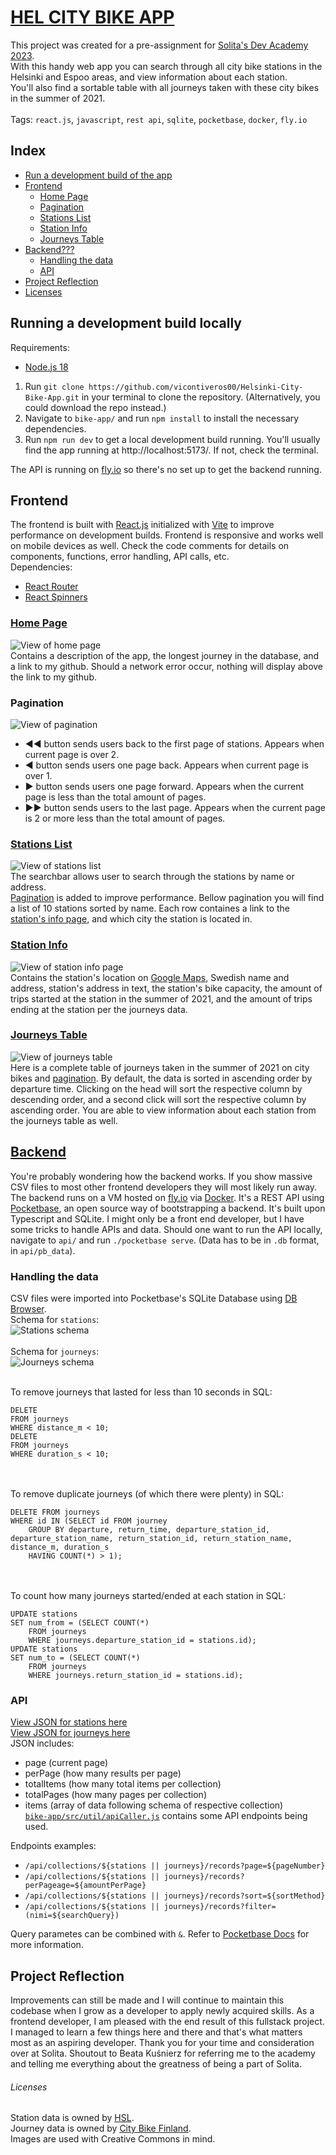 # [HEL CITY BIKE APP](https://helbikeapp.surge.sh/)

This project was created for a pre-assignment for [Solita's Dev Academy 2023](https://github.com/solita/dev-academy-2023-exercise).<br>
With this handy web app you can search through all city bike stations in the Helsinki and Espoo areas, and view information about each station.<br>
You'll also find a sortable table with all journeys taken with these city bikes in the summer of 2021.<br><br>
Tags: `react.js`, `javascript`, `rest api`, `sqlite`, `pocketbase`, `docker`, `fly.io` 

## Index

- [Run a development build of the app](#running-a-development-build-locally)
- [Frontend](#frontend)
    - [Home Page](#home-page)
    - [Pagination](#pagination)
    - [Stations List](#stations-list)
    - [Station Info](#station-info)
    - [Journeys Table](#journeys-table)
- [Backend???](#backend)
    - [Handling the data](#handling-the-data)
    - [API](#api)
- [Project Reflection](#project-reflection)
- [Licenses](#licenses)

## Running a development build locally
Requirements:
- [Node.js 18](https://nodejs.org/en/)<br>

1. Run `git clone https://github.com/vicontiveros00/Helsinki-City-Bike-App.git` in your terminal to clone the repository. (Alternatively, you could download the repo instead.)
2. Navigate to `bike-app/` and run `npm install` to install the necessary dependencies.
3. Run `npm run dev` to get a local development build running. You'll usually find the app running at http://localhost:5173/. If not, check the terminal.

The API is running on [fly.io](https://fly.io/) so there's no set up to get the backend running.

## Frontend
The frontend is built with [React.js](https://reactjs.org/) initialized with [Vite](https://vitejs.dev/) to improve performance on development builds. Frontend is responsive and works well on mobile devices as well. Check the code comments for details on components, functions, error handling, API calls, etc.<br>
Dependencies:
- [React Router](https://reactrouter.com/en/main)
- [React Spinners](https://www.npmjs.com/package/react-spinners)<br>

### [Home Page](bike-app/src/components/Home/Home.jsx)
![View of home page](media/homepage.PNG)<br>
Contains a description of the app, the longest journey in the database, and a link to my github. Should a network error occur, nothing will display above the link to my github.

### Pagination
![View of pagination](media/pagination.PNG)<br>
- ◄◄ button sends users back to the first page of stations. Appears when current page is over 2.
- ◄ button sends users one page back. Appears when current page is over 1.
- ► button sends users one page forward. Appears when the current page is less than the total amount of pages.
- ►► button sends users to the last page. Appears when the current page is 2 or more less than the total amount of pages.<br>

### [Stations List](bike-app/src/components/Stations/Stations.jsx)
![View of stations list](media/stationslist.PNG)<br>
The searchbar allows user to search through the stations by name or address.<br>[Pagination](#pagination) is added to improve performance. 
Bellow pagination you will find a list of 10 stations sorted by name. Each row containes a link to the [station's info page](#station-info), and which city the station is located in.

### [Station Info](bike-app/src/components/StationInfo/StationInfo.jsx)
![View of station info page](media/stationinfo.PNG)<br>
Contains the station's location on [Google Maps](https://developers.google.com/maps/documentation/embed/get-started), Swedish name and address, station's address in text, the station's bike capacity, the amount of trips started at the station in the summer of 2021, and the amount of trips ending at the station per the journeys data.

### [Journeys Table](bike-app/src/components/Journeys/Journeys.jsx)
![View of journeys table](media/journeystable.PNG)<br>
Here is a complete table of journeys taken in the summer of 2021 on city bikes and [pagination](#pagination). By default, the data is sorted in ascending order by departure time. Clicking on the head will sort the respective column by descending order, and a second click will sort the respective column by ascending order. You are able to view information about each station from the journeys table as well.

## [Backend](api/)
You're probably wondering how the backend works. If you show massive CSV files to most other frontend developers they will most likely run away. The backend runs on a VM hosted on [fly.io](https://fly.io/) via [Docker](api/Dockerfile). It's a REST API using [Pocketbase](https://pocketbase.io/docs/), an open source way of bootstrapping a backend. It's built upon Typescript and SQLite. I might only be a front end developer, but I have some tricks to handle APIs and data. Should one want to run the API locally, navigate to `api/` and run `./pocketbase serve`. (Data has to be in `.db` format, in `api/pb_data`).

### Handling the data
CSV files were imported into Pocketbase's SQLite Database using [DB Browser](https://sqlitebrowser.org/).<br>
Schema for `stations`:<br>
![Stations schema](media/stationsschema.PNG)<br><br>
Schema for `journeys`:<br>
![Journeys schema](media/journeysschema.PNG)<br><br>

To remove journeys that lasted for less than 10 seconds in SQL:<br>
```
DELETE
FROM journeys
WHERE distance_m < 10;
DELETE
FROM journeys
WHERE duration_s < 10;
```
<br><br>
To remove duplicate journeys (of which there were plenty) in SQL:<br>
```
DELETE FROM journeys
WHERE id IN (SELECT id FROM journey
    GROUP BY departure, return_time, departure_station_id, departure_station_name, return_station_id, return_station_name, distance_m, duration_s
    HAVING COUNT(*) > 1);
```
<br><br>
To count how many journeys started/ended at each station in SQL:<br>
```
UPDATE stations
SET num_from = (SELECT COUNT(*)
    FROM journeys
    WHERE journeys.departure_station_id = stations.id);
UPDATE stations
SET num_to = (SELECT COUNT(*)
    FROM journeys
    WHERE journeys.return_station_id = stations.id);
```

### API
[View JSON for stations here](https://helbikeappvic.fly.dev/api/collections/stations/records)<br>
[View JSON for journeys here](https://helbikeappvic.fly.dev/api/collections/journeys/records)<br>
JSON includes:
- page (current page)
- perPage (how many results per page)
- totalItems (how many total items per collection)
- totalPages (how many pages per collection)
- items (array of data following schema of respective collection)<br>
[`bike-app/src/util/apiCaller.js`](bike-app/src/util/apiCaller.js) contains some API endpoints being used.

Endpoints examples:
- `/api/collections/${stations || journeys}/records?page=${pageNumber}`
- `/api/collections/${stations || journeys}/records?perPageage=${amountPerPage}`
- `/api/collections/${stations || journeys}/records?sort=${sortMethod}`
- `/api/collections/${stations || journeys}/records?filter=(nimi=${searchQuery})`

Query parametes can be combined with `&`. Refer to [Pocketbase Docs](https://pocketbase.io/docs/) for more information.

## Project Reflection
Improvements can still be made and I will continue to maintain this codebase when I grow as a developer to apply newly acquired skills. As a frontend developer, I am pleased with the end result of this fullstack project. I managed to learn a few things here and there and that's what matters most as an aspiring developer. Thank you for your time and consideration over at Solita. Shoutout to Beata Kuśnierz for referring me to the academy and telling me everything about the greatness of being a part of Solita.

###### Licenses
Station data is owned by [HSL](https://www.avoindata.fi/data/en_GB/dataset/hsl-n-kaupunkipyoraasemat/resource/a23eef3a-cc40-4608-8aa2-c730d17e8902?inner_span=True).<br> 
Journey data is owned by [City Bike Finland](https://www.citybikefinland.fi/). 
<br>
Images are used with Creative Commons in mind.
